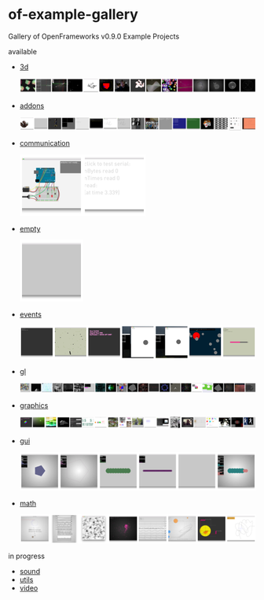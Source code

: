 # of-example-gallery
Gallery of OpenFrameworks v0.9.0 Example Projects

available

- [3d](3d/README.md)

  ![3d montage](3d/montage.png)

- [addons](addons/README.md)

  ![addons montage](addons/montage.png)

- [communication](communication/README.md)

  ![communication montage](communication/montage.png)

- [empty](empty/README.md)

  ![empty montage](empty/montage.png)

- [events](events/README.md)

  ![events montage](events/montage.png)
  
- [gl](gl/README.md)
 
  ![events montage](gl/montage.png)  

- [graphics](graphics/README.md)

  ![events montage](graphics/montage.png)  

- [gui](gui/README.md)

  ![gui montage](gui/montage.png)  
  
- [math](math/README.md)

  ![math montage](math/montage.png)



in progress


- [sound](sound/README.md)
- [utils](utils/README.md)
- [video](video/README.md)